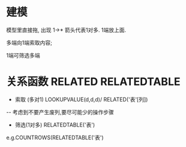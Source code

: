 # 建模

模型里直接拖, 出现 1->* 箭头代表1对多. 1端放上面.

多端向1端索取内容;

1端可筛选多端

# 关系函数 RELATED RELATEDTABLE

- 索取 (多对1) LOOKUPVALUE(d,d,d)/ RELATED('表'[列])

-- 考虑到不要产生废列,要尽可能少的操作步骤

- 筛选(1对多) RELATEDTABLE('表')

e.g.COUNTROWS(RELATEDTABLE('表')
